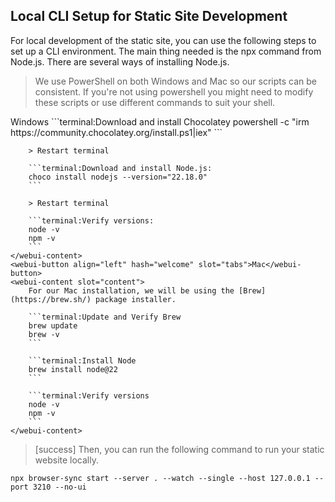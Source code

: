 <webui-data data-page-title="CLI Tools & Setup" data-page-subtitle=""></webui-data>

## Local CLI Setup for Static Site Development

For local development of the static site, you can use the following steps to set up a CLI environment. The main thing needed is the npx command from Node.js. There are several ways of installing Node.js.

> We use PowerShell on both Windows and Mac so our scripts can be consistent. If you're not using powershell you might need to modify these scripts or use different commands to suit your shell.

<webui-tabs pad="var(--padding)" transition-timing="200" data-subscribe="session-home-tab-index:setTab">
    <webui-button align="left" hash="welcome" slot="tabs">Windows</webui-button>
    <webui-content slot="content">
        ```terminal:Download and install Chocolatey
        powershell -c "irm https://community.chocolatey.org/install.ps1|iex"
        ```

        > Restart terminal

        ```terminal:Download and install Node.js:
        choco install nodejs --version="22.18.0"
        ```

        > Restart terminal

        ```terminal:Verify versions:
        node -v
        npm -v
        ```
    </webui-content>
    <webui-button align="left" hash="welcome" slot="tabs">Mac</webui-button>
    <webui-content slot="content">
        For our Mac installation, we will be using the [Brew](https://brew.sh/) package installer.

        ```terminal:Update and Verify Brew
        brew update
        brew -v
        ```

        ```terminal:Install Node
        brew install node@22
        ```

        ```terminal:Verify versions
        node -v
        npm -v
        ```
    </webui-content>
</webui-tabs>

> [success] Then, you can run the following command to run your static website locally.

```terminal:Run the static site:
npx browser-sync start --server . --watch --single --host 127.0.0.1 --port 3210 --no-ui
```
